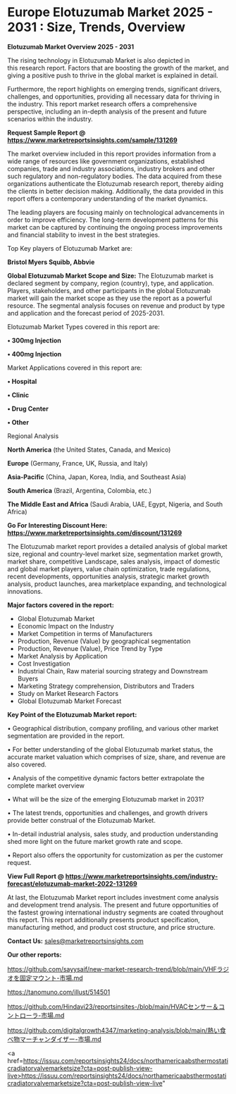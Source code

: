 # Europe Elotuzumab Market 2025 - 2031 : Size, Trends, Overview

<Strong> Elotuzumab Market Overview 2025 - 2031</strong>

The rising technology in Elotuzumab Market is also depicted in this research report. Factors that are boosting the growth of the market, and giving a positive push to thrive in the global market is explained in detail.

Furthermore, the report highlights on emerging trends, significant drivers, challenges, and opportunities, providing all necessary data for thriving in the industry. This report market research offers a comprehensive perspective, including an in-depth analysis of the present and future scenarios within the industry.

<strong>Request Sample Report @ <a href=https://www.marketreportsinsights.com/sample/131269>https://www.marketreportsinsights.com/sample/131269</a></strong>

The market overview included in this report provides information from a wide range of resources like government organizations, established companies, trade and industry associations, industry brokers and other such regulatory and non-regulatory bodies. The data acquired from these organizations authenticate the Elotuzumab research report, thereby aiding the clients in better decision making. Additionally, the data provided in this report offers a contemporary understanding of the market dynamics.

The leading players are focusing mainly on technological advancements in order to improve efficiency. The long-term development patterns for this market can be captured by continuing the ongoing process improvements and financial stability to invest in the best strategies.

Top Key players of Elotuzumab Market are:

<strong>Bristol Myers Squibb, Abbvie</strong>

<strong><b>Global Elotuzumab Market Scope and Size:</b></strong>
The Elotuzumab market is declared segment by company, region (country), type, and application. Players, stakeholders, and other participants in the global Elotuzumab market will gain the market scope as they use the report as a powerful resource. The segmental analysis focuses on revenue and product by type and application and the forecast period of 2025-2031.

Elotuzumab Market Types covered in this report are:

<strong>• 300mg Injection

• 400mg Injection</strong>

Market Applications covered in this report are:

<strong>• Hospital

• Clinic

• Drug Center

• Other</strong> 

Regional Analysis

<strong>North America</strong> (the United States, Canada, and Mexico)

<strong>Europe</strong> (Germany, France, UK, Russia, and Italy)

<strong>Asia-Pacific</strong> (China, Japan, Korea, India, and Southeast Asia)

<strong>South America</strong> (Brazil, Argentina, Colombia, etc.)

<strong>The Middle East and Africa</strong> (Saudi Arabia, UAE, Egypt, Nigeria, and South Africa)

<strong>Go For Interesting Discount Here: <a href=https://www.marketreportsinsights.com/discount/131269>https://www.marketreportsinsights.com/discount/131269</a></strong>

The Elotuzumab market report provides a detailed analysis of global market size, regional and country-level market size, segmentation market growth, market share, competitive Landscape, sales analysis, impact of domestic and global market players, value chain optimization, trade regulations, recent developments, opportunities analysis, strategic market growth analysis, product launches, area marketplace expanding, and technological innovations.

<strong><b>Major factors covered in the report:</b></strong>
<ul>
  <li>Global Elotuzumab Market </li>
  <li>Economic Impact on the Industry</li>
  <li>Market Competition in terms of Manufacturers</li>
  <li>Production, Revenue (Value) by geographical segmentation</li>
  <li>Production, Revenue (Value), Price Trend by Type</li>
  <li>Market Analysis by Application</li>
  <li>Cost Investigation</li>
  <li>Industrial Chain, Raw material sourcing strategy and Downstream Buyers</li>
  <li>Marketing Strategy comprehension, Distributors and Traders</li>
  <li>Study on Market Research Factors</li>
  <li>Global Elotuzumab Market Forecast</li>
</ul>

<strong><b>Key Point of the Elotuzumab Market report:</b></strong>

• Geographical distribution, company profiling, and various other market segmentation are provided in the report.

• For better understanding of the global Elotuzumab market status, the accurate market valuation which comprises of size, share, and revenue are also covered.

• Analysis of the competitive dynamic factors better extrapolate the complete market overview

• What will be the size of the emerging Elotuzumab market in 2031?

• The latest trends, opportunities and challenges, and growth drivers provide better construal of the Elotuzumab Market.

• In-detail industrial analysis, sales study, and production understanding shed more light on the future market growth rate and scope.

• Report also offers the opportunity for customization as per the customer request.

<strong><b>View Full Report @ <a href=https://www.marketreportsinsights.com/industry-forecast/elotuzumab-market-2022-131269>https://www.marketreportsinsights.com/industry-forecast/elotuzumab-market-2022-131269</a></b></strong>


At last, the Elotuzumab Market report includes investment come analysis and development trend analysis. The present and future opportunities of the fastest growing international industry segments are coated throughout this report. This report additionally presents product specification, manufacturing method, and product cost structure, and price structure.

<strong>Contact Us:</strong>
sales@marketreportsinsights.com

<strong>Our other reports:</strong>

<a href=https://github.com/sayysaif/new-market-research-trend/blob/main/VHFラジオを固定マウント-市場.md>https://github.com/sayysaif/new-market-research-trend/blob/main/VHFラジオを固定マウント-市場.md</a>

<a href=https://tanomuno.com/illust/514501>https://tanomuno.com/illust/514501</a>

<a href=https://github.com/Hindavi23/reportsinsites-/blob/main/HVACセンサー＆コントローラ-市場.md>https://github.com/Hindavi23/reportsinsites-/blob/main/HVACセンサー＆コントローラ-市場.md</a>

<a href=https://github.com/digitalgrowth4347/marketing-analysis/blob/main/熱い食べ物マーチャンダイザー-市場.md>https://github.com/digitalgrowth4347/marketing-analysis/blob/main/熱い食べ物マーチャンダイザー-市場.md</a>

<a href=https://issuu.com/reportsinsights24/docs/northamericaabsthermostaticradiatorvalvemarketsize?cta=post-publish-view-live>https://issuu.com/reportsinsights24/docs/northamericaabsthermostaticradiatorvalvemarketsize?cta=post-publish-view-live</a>"
